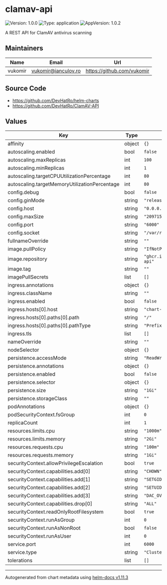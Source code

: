 # clamav-api

![Version: 1.0.0](https://img.shields.io/badge/Version-1.0.0-informational?style=flat-square) ![Type: application](https://img.shields.io/badge/Type-application-informational?style=flat-square) ![AppVersion: 1.0.2](https://img.shields.io/badge/AppVersion-1.0.2-informational?style=flat-square)

A REST API for ClamAV antivirus scanning

## Maintainers

| Name | Email | Url |
| ---- | ------ | --- |
| vukomir | <vukomir@ianculov.ro> | <https://github.com/vukomir> |

## Source Code

* <https://github.com/DevHatRo/helm-charts>
* <https://github.com/DevHatRo/ClamAV-API>

## Values

| Key | Type | Default | Description |
|-----|------|---------|-------------|
| affinity | object | `{}` |  |
| autoscaling.enabled | bool | `false` |  |
| autoscaling.maxReplicas | int | `100` |  |
| autoscaling.minReplicas | int | `1` |  |
| autoscaling.targetCPUUtilizationPercentage | int | `80` |  |
| autoscaling.targetMemoryUtilizationPercentage | int | `80` |  |
| config.debug | bool | `false` |  |
| config.ginMode | string | `"release"` |  |
| config.host | string | `"0.0.0.0"` |  |
| config.maxSize | string | `"209715200"` |  |
| config.port | string | `"6000"` |  |
| config.socket | string | `"/var/run/clamav/clamd.ctl"` |  |
| fullnameOverride | string | `""` |  |
| image.pullPolicy | string | `"IfNotPresent"` |  |
| image.repository | string | `"ghcr.io/devhatro/clamav-api"` |  |
| image.tag | string | `""` |  |
| imagePullSecrets | list | `[]` |  |
| ingress.annotations | object | `{}` |  |
| ingress.className | string | `""` |  |
| ingress.enabled | bool | `false` |  |
| ingress.hosts[0].host | string | `"chart-example.local"` |  |
| ingress.hosts[0].paths[0].path | string | `"/"` |  |
| ingress.hosts[0].paths[0].pathType | string | `"Prefix"` |  |
| ingress.tls | list | `[]` |  |
| nameOverride | string | `""` |  |
| nodeSelector | object | `{}` |  |
| persistence.accessMode | string | `"ReadWriteOnce"` |  |
| persistence.annotations | object | `{}` |  |
| persistence.enabled | bool | `false` |  |
| persistence.selector | object | `{}` |  |
| persistence.size | string | `"1Gi"` |  |
| persistence.storageClass | string | `""` |  |
| podAnnotations | object | `{}` |  |
| podSecurityContext.fsGroup | int | `0` |  |
| replicaCount | int | `1` |  |
| resources.limits.cpu | string | `"1000m"` |  |
| resources.limits.memory | string | `"2Gi"` |  |
| resources.requests.cpu | string | `"100m"` |  |
| resources.requests.memory | string | `"1Gi"` |  |
| securityContext.allowPrivilegeEscalation | bool | `true` |  |
| securityContext.capabilities.add[0] | string | `"CHOWN"` |  |
| securityContext.capabilities.add[1] | string | `"SETGID"` |  |
| securityContext.capabilities.add[2] | string | `"SETUID"` |  |
| securityContext.capabilities.add[3] | string | `"DAC_OVERRIDE"` |  |
| securityContext.capabilities.drop[0] | string | `"ALL"` |  |
| securityContext.readOnlyRootFilesystem | bool | `true` |  |
| securityContext.runAsGroup | int | `0` |  |
| securityContext.runAsNonRoot | bool | `false` |  |
| securityContext.runAsUser | int | `0` |  |
| service.port | int | `6000` |  |
| service.type | string | `"ClusterIP"` |  |
| tolerations | list | `[]` |  |

----------------------------------------------
Autogenerated from chart metadata using [helm-docs v1.11.3](https://github.com/norwoodj/helm-docs/releases/v1.11.3)
